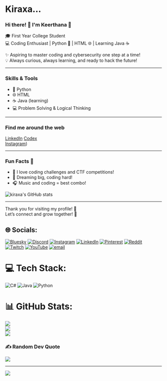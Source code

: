 # Kiraxa...
### Hi there! 👋 I'm Keerthana 💖  
🎓 First Year College Student  
💻 Coding Enthusiast | Python 🐍 | HTML 🌐 | Learning Java ☕  

✨ Aspiring to master coding and cybersecurity one step at a time!  
💡 Always curious, always learning, and ready to hack the future!  

---

### Skills & Tools  
- 🐍 Python  
- 🌐 HTML  
- ☕ Java (learning)  
- 💻 Problem Solving & Logical Thinking  

---

### Find me around the web  
[LinkedIn](https://www.linkedin.com/in/keeru-ch-8529b1379/)
[Codex](https://www.codedex.io/@kiraxaexe)  
[Instagram](https://www.instagram.com/glitchykeeru.exe/))  

---

### Fun Facts 💖  
- 💫 I love coding challenges and CTF competitions!  
- 🌟 Dreaming big, coding hard!  
- 🎧 Music and coding = best combo!


![kiraxa's GitHub stats](https://github-readme-stats.vercel.app/api?username=kiraxach&show_icons=true&theme=radical)

---

Thank you for visiting my profile! 🌸  
Let’s connect and grow together! 🚀  


## 🌐 Socials:
[![Bluesky](https://img.shields.io/badge/bluesky-0285FF?style=for-the-badge&logo=bluesky&logoColor=%23FFFFFF)](https://bsky.app/profile/kiraxach) [![Discord](https://img.shields.io/badge/Discord-%237289DA.svg?logo=discord&logoColor=white)](https://discord.gg/855651530195730453) [![Instagram](https://img.shields.io/badge/Instagram-%23E4405F.svg?logo=Instagram&logoColor=white)](https://instagram.com/glitchykeeru.exe) [![LinkedIn](https://img.shields.io/badge/LinkedIn-%230077B5.svg?logo=linkedin&logoColor=white)](https://linkedin.com/in/keeruch) [![Pinterest](https://img.shields.io/badge/Pinterest-%23E60023.svg?logo=Pinterest&logoColor=white)](https://pinterest.com/keeru) [![Reddit](https://img.shields.io/badge/Reddit-%23FF4500.svg?logo=Reddit&logoColor=white)](https://reddit.com/user/LobsterGrand4791) [![Twitch](https://img.shields.io/badge/Twitch-%239146FF.svg?logo=Twitch&logoColor=white)](https://twitch.tv/kiraxach) [![YouTube](https://img.shields.io/badge/YouTube-%23FF0000.svg?logo=YouTube&logoColor=white)](https://youtube.com/@Keeruch) [![email](https://img.shields.io/badge/Email-D14836?logo=gmail&logoColor=white)](mailto:chkeeruii@gmail.com) 

# 💻 Tech Stack:
![C#](https://img.shields.io/badge/c%23-%23239120.svg?style=for-the-badge&logo=csharp&logoColor=white) ![Java](https://img.shields.io/badge/java-%23ED8B00.svg?style=for-the-badge&logo=openjdk&logoColor=white) ![Python](https://img.shields.io/badge/python-3670A0?style=for-the-badge&logo=python&logoColor=ffdd54) 
# 📊 GitHub Stats:
![](https://github-readme-stats.vercel.app/api?username=kiraxach&theme=nightowl&hide_border=true&include_all_commits=false&count_private=false)<br/>
![](https://nirzak-streak-stats.vercel.app/?user=kiraxach&theme=nightowl&hide_border=true)<br/>
![](https://github-readme-stats.vercel.app/api/top-langs/?username=kiraxach&theme=nightowl&hide_border=true&include_all_commits=false&count_private=false&layout=compact)

### ✍️ Random Dev Quote
![](https://quotes-github-readme.vercel.app/api?type=horizontal&theme=radical)

---
[![](https://visitcount.itsvg.in/api?id=kiraxach&icon=4&color=10)](https://visitcount.itsvg.in)

<!-- Proudly created with GPRM ( https://gprm.itsvg.in ) -->
